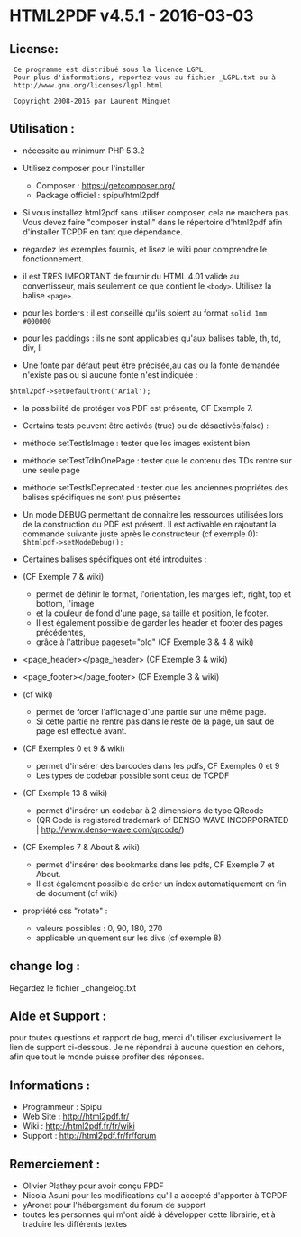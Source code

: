 HTML2PDF v4.5.1 - 2016-03-03
============================

License:
--------
```
 Ce programme est distribué sous la licence LGPL,
 Pour plus d'informations, reportez-vous au fichier _LGPL.txt ou à
 http://www.gnu.org/licenses/lgpl.html
 
 Copyright 2008-2016 par Laurent Minguet
```

Utilisation :
------------

 * nécessite au minimum PHP 5.3.2

 * Utilisez composer pour l'installer
   * Composer : https://getcomposer.org/
   * Package officiel : spipu/html2pdf
        
 * Si vous installez html2pdf sans utiliser composer, cela ne marchera pas.
   Vous devez faire "composer install" dans le répertoire d'html2pdf
   afin d'installer TCPDF en tant que dépendance.
   
 * regardez les exemples fournis, et lisez le wiki pour comprendre le fonctionnement.

 * il est TRES IMPORTANT de fournir du HTML 4.01 valide au convertisseur,
 mais seulement ce que contient le `<body>`. Utilisez la balise `<page>`.

 * pour les borders : il est conseillé qu'ils soient au format `solid 1mm #000000`

 * pour les paddings : ils ne sont applicables qu'aux balises table, th, td, div, li

 * Une fonte par défaut peut être précisée,au cas ou la fonte demandée n'existe pas ou si aucune fonte n'est indiquée :
 
 `$html2pdf->setDefaultFont('Arial');`

 * la possibilité de protéger vos PDF est présente, CF Exemple 7.

 * Certains tests peuvent être activés (true) ou de désactivés(false) :
 
  * méthode setTestIsImage      : tester que les images existent bien
  
  * méthode setTestTdInOnePage  : tester que le contenu des TDs rentre sur une seule page
  
  * méthode setTestIsDeprecated : tester que les anciennes propriétes des balises spécifiques ne sont plus présentes

 * Un mode DEBUG permettant de connaitre les ressources utilisées lors de la construction du PDF est présent.
Il est activable en rajoutant la commande suivante juste après le constructeur (cf exemple 0):
`$htmlpdf->setModeDebug();`

 * Certaines balises spécifiques ont été introduites :
  
  * <page></page>  (CF Exemple 7 & wiki)
    * permet de définir le format, l'orientation, les marges left, right, top et bottom, l'image
    * et la couleur de fond d'une page, sa taille et position, le footer.
    * Il est également possible de garder les header et footer des pages précédentes,
    * grâce à l'attribue pageset="old" (CF Exemple 3 & 4 & wiki)
 
  * <page_header></page_header> (CF Exemple 3 & wiki)

  * <page_footer></page_footer> (CF Exemple 3 & wiki)

  * <nobreak></nobreak> (cf wiki)
    * permet de forcer l'affichage d'une partie sur une même page.
    * Si cette partie ne rentre pas dans le reste de la page, un saut de page est effectué avant.
 
  * <barcode></barcode>  (CF Exemples 0 et 9 & wiki)
    * permet d'insérer des barcodes dans les pdfs, CF Exemples 0 et 9
    * Les types de codebar possible sont ceux de TCPDF
         
  * <qrcode></qrcode> (CF Exemple 13 & wiki)
    * permet d'insérer un codebar à 2 dimensions de type QRcode
    * (QR Code is registered trademark of DENSO WAVE INCORPORATED | http://www.denso-wave.com/qrcode/)

  * <bookmark></bookmark>  (CF Exemples 7 & About & wiki)
    * permet d'insérer des bookmarks dans les pdfs, CF Exemple 7 et About.
    * Il est également possible de créer un index automatiquement en fin de document (cf wiki)

  * propriété css "rotate" :
    * valeurs possibles : 0, 90, 180, 270
    * applicable uniquement sur les divs (cf exemple 8)

change log :
------------

Regardez le fichier _changelog.txt

Aide et Support :
-----------------

 pour toutes questions et rapport de bug, merci d'utiliser exclusivement le lien de support ci-dessous.
 Je ne répondrai à aucune question en dehors, afin que tout le monde puisse profiter des réponses.

Informations :
-------------

* Programmeur : Spipu
* Web Site    : http://html2pdf.fr/
* Wiki        : http://html2pdf.fr/fr/wiki
* Support     : http://html2pdf.fr/fr/forum

Remerciement :
--------------

 * Olivier Plathey pour avoir conçu FPDF
 * Nicola Asuni pour les modifications qu'il a accepté d'apporter à TCPDF
 * yAronet pour l'hébergement du forum de support
 * toutes les personnes qui m'ont aidé à développer cette librairie, et à traduire les différents textes
